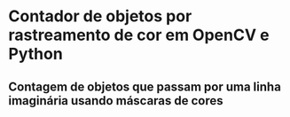 # Contador de objetos por rastreamento de cor em OpenCV e Python
## Contagem de objetos que passam por uma linha imaginária usando máscaras de cores
